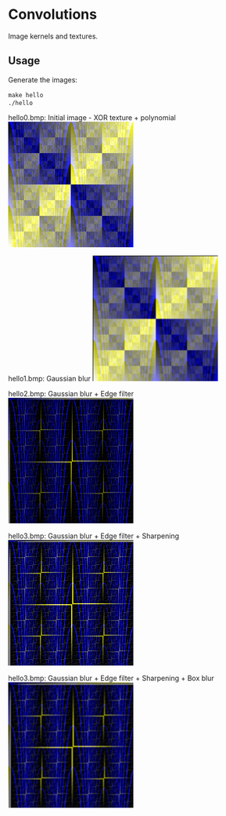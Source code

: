 # Convolutions

Image kernels and textures.

## Usage

Generate the images:

````
make hello
./hello
````

hello0.bmp: Initial image - XOR texture + polynomial
![Hello0](hello0.bmp)

hello1.bmp: Gaussian blur
![Hello1](hello1.bmp)

hello2.bmp: Gaussian blur + Edge filter
![Hello2](hello2.bmp)

hello3.bmp: Gaussian blur + Edge filter + Sharpening
![Hello3](hello3.bmp)

hello3.bmp: Gaussian blur + Edge filter + Sharpening + Box blur
![Hello4](hello4.bmp)

